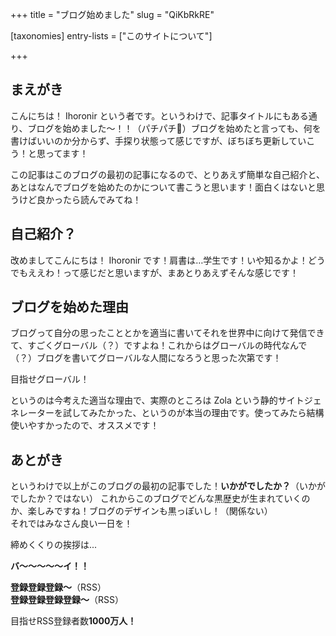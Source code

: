 +++
title = "ブログ始めました"
slug = "QiKbRkRE"

[taxonomies]
entry-lists = ["このサイトについて"]

+++

## まえがき

こんにちは！ Ihoronir という者です。というわけで、記事タイトルにもある通り、ブログを始めました〜！！（パチパチ👏）ブログを始めたと言っても、何を書けばいいのか分からず、手探り状態って感じですが、ぼちぼち更新していこう！と思ってます！

この記事はこのブログの最初の記事になるので、とりあえず簡単な自己紹介と、あとはなんでブログを始めたのかについて書こうと思います！面白くはないと思うけど良かったら読んでみてね！

## 自己紹介？

改めましてこんにちは！ Ihoronir です！肩書は…学生です！いや知るかよ！どうでもええわ！って感じだと思いますが、まあとりあえずそんな感じです！

## ブログを始めた理由

ブログって自分の思ったこととかを適当に書いてそれを世界中に向けて発信できて、すごくグローバル（？）ですよね！これからはグローバルの時代なんで（？）ブログを書いてグローバルな人間になろうと思った次第です！

目指せグローバル！

というのは今考えた適当な理由で、実際のところは Zola という静的サイトジェネレーターを試してみたかった、というのが本当の理由です。使ってみたら結構使いやすかったので、オススメです！

## あとがき

というわけで以上がこのブログの最初の記事でした！**いかがでしたか？**（いかがでしたか？ではない）
これからこのブログでどんな黒歴史が生まれていくのか、楽しみですね！ブログのデザインも黒っぽいし！（関係ない）<br>
それではみなさん良い一日を！

締めくくりの挨拶は...

**バ〜〜〜〜〜イ！！**

**登録登録登録〜**（RSS）<br>
**登録登録登録登録〜**（RSS）

目指せRSS登録者数**1000万人！**
